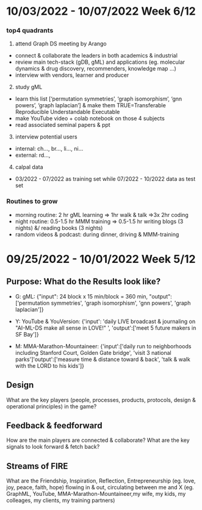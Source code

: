 # 10/03/2022 - 10/07/2022 Week 6/12
### top4 quadrants
1. attend Graph DS meeting by Arango
- connect & collaborate the leaders in both academics & industrial
- review main tech-stack (gDB, gML) and applications (eg. molecular dynamics & drug discovery, recommenders, knowledge map …)
- interview with vendors, learner and producer

2. study gML
- learn this list [‘permutation symmetries’, ‘graph isomorphism’, ‘gnn powers’, ‘graph laplacian’] & make them TRUE=Transferable Reproducible Understandable Executable
- make YouTube video + colab notebook on those 4 subjects
- read associated seminal papers & ppt

3. interview potential users
- internal: ch..., br..., li..., ni...
- external: rd...,

4. calpal data
- 03/2022 - 07/2022 as training set while 07/2022 - 10/2022 data as test set

### Routines to grow
- morning routine: 2 hr gML learning => 1hr walk & talk =>3x 2hr coding
- night routine: 0.5-1.5 hr MMM training => 0.5-1.5 hr writing blogs (3 nights) &/ reading books (3 nights)
- random videos & podcast: during dinner, driving & MMM-training

# 09/25/2022 - 10/01/2022 Week 5/12

## Purpose: What do the Results look like?

- G: gML: {"input": 24 block x 15 min/block = 360 min, "output": ['permutation symmetries', 'graph isomorphism', 'gnn powers', 'graph laplacian']}

- Y: YouTube & YouVersion: {'input': 'daily LIVE broadcast & journaling on "AI-ML-DS make all sense in LOVE!" ', 'output':['meet 5 future makers in SF Bay']}

- M: MMA-Marathon-Mountaineer: {'input':['daily run to neighborhoods including Stanford Court, Golden Gate bridge', 'visit 3 national parks']'output':['measure time & distance toward & back', 'talk & walk with the LORD to his kids']}


## Design

What are the key players (people, processes, products, protocols, design & operational principles) in the game?

## Feedback & feedforward

How are the main players are connected & collaborate? What are the key signals to look forward & fetch back?

## Streams of FIRE

What are the Friendship, Inspiration, Reflection, Entrepreneurship (eg. love, joy, peace, faith, hope) flowing in & out, circulating between me and X (eg. GraphML, YouTube, MMA-Marathon-Mountaineer,my wife, my kids, my colleages, my clients, my training partners)
